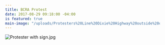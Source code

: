 ```yaml
---
title: BCRA Protest
date: 2017-08-29 09:18:00 -04:00
is featured: true
main-image: "/uploads/Protesters%20Line%20Dixie%20Highway%20outside%20of%20building%20that%20houses%20McConnell's%20office-505fdc.jpg"
---
```




![Protester with sign.jpg](/uploads/Protester%20with%20sign.jpg)